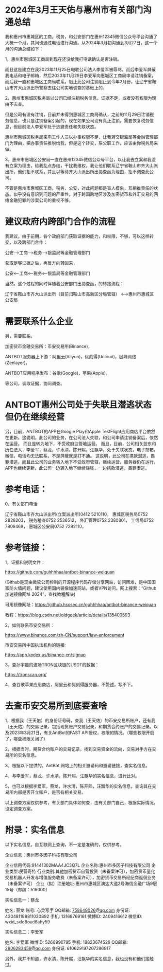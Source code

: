 # 2024年3月王天佑与惠州市有关部门沟通总结

我和惠州市惠城区的工商，税务，和公安部门在惠州12345微信公众号平台沟通了大概一个月，其间也通过电话进行沟通。从2024年3月初沟通到3月27日，这一个月的沟通总结如下：

1，惠州市惠城区工商局到现在还没给我打电话确认是否注销。

而且这是建立在我2023年11月25日电联公司法人李爱军被辱骂，而后李爱军屏蔽我电话和电子邮箱，然后2023年11月29日李爱军向惠城区工商局申请注销备案，而后我一直和惠城区工商局联系，阻止此公司注销阻止到今年2月份，让辽宁省鞍山市齐大山派出所警察去往公司实地调查的基础上的。

2，惠州市惠城区税务局以公司已经注销税务信息，证据不足，或者没有权限为理由不去查。

但是公司有没有注销，目前并未得到惠城区工商局确认，之前的11月29日注销税务信息，也只是注销备案引起的，现在如果公司没有真正注销，需要恢复税务信息，但目前法人李爱军处于逃避责任和失联状态。

惠州市惠城区税务局来电工作人员以办事权限不足，让我转交银监局等金融管理部门为理由，把办事责任推脱给我，但是这个转交，系公职工作，应该由你税务局来做。

3，惠州市惠城区公安局一直在惠州12345微信公众号平台，以让我去立案和我没有立案为理由，给我乱点办结，干扰我维权，我让他们联系辽宁省鞍山市齐大山派出所，他们拒不联系，并且以等待齐大山派出所出协查函为理由，拒不调查此公司。

不管是惠州市惠城区工商，税务，公安，对此问题都是盲人模象，互相推责任的状态。似乎没有意识到问题的严重性，对于跨国跨地区涉及加密货币和外汇交易的网络金融犯罪的涉案公司的重视不够。

# 建议政府内跨部门合作的流程

我建议，由于前期，各个政府部门获取证据的能力，和权限，不够，可以这样转交，以及跨部门合作：

公安——>工商——>税务——>银监局等金融管理部门

获取足够证据之后，再反方向转回来，

公安<——工商<——税务<——银监局等金融管理部门

当然，这个过程的同时伴随着公安部门出协查函，的转接流程：

辽宁省鞍山市齐大山派出所（目前归鞍山市高新区分局管辖） <——>惠州市惠城区公安局

# 需要联系什么企业

另，需要联系，

加密货币金融交易所：币安交易所(Binance)，

ANTBOT服务器上下游：阿里云(Aliyun)，优刻得(Ucloud)，层峰网络(Zenlayer)，

ANTBOT应用程序发布：谷歌(Google)，苹果(Apple)，

等公司，调取证据，协同调查。

# ANTBOT惠州公司处于失联且潜逃状态但仍在继续经营

另，目前，ANTBOT的APP在Google Play和Apple TestFlight应用商店平台依然在更新。这说明，此公司的业务，在公司法人失联，和公司申请注销备案后，依然在运营。
而且是转为地下，不受政府监管地运营。
而且，目前，公司相关股东和历任法人，李爱军，蔡龙，许水清，陈开熙，汪飘华，处于失联状态，电子邮箱，微信，电话均无法联系，不是屏蔽就是打不通。
这说明，此公司在携款潜逃，畏罪潜逃，而且此公司的业务转入地下不受政府管辖，继续运营，服务器仍在运行，APP也继续更新，此公司一边转入地下继续赚钱，一边携款潜逃，畏罪潜逃。

# 参考电话：

0，有关部门电话

辽宁省鞍山市齐大山派出所(立案派出所)0412 5210110，
惠城区税务局0752 2828203，
税务稽查0752 2536512，
外汇管理0752 2380801，
工信局0752 7809468，
惠城区公安局0752 7282110，

# 参考链接：

1，证据和说明文件：

https://github.com/guhhhhaa/antbot-binance-weiquan

(Github是现由微软公司控制的开源程序代码存储分享网站，访问困难，是中国国家防火墙问题，建议使用国内镜像加速网站，或者VPN访问。网上搜索：“Github加速镜像网址 2024”，查找教程解决)

可用镜像网址：https://github.hscsec.cn/guhhhhaa/antbot-binance-weiquan

教程：https://blog.csdn.net/oldgeek/article/details/135400593

2，如何联系币安交易所：

https://www.binance.com/zh-CN/support/law-enforcement

币安交易所中国执法机构的链接:

https://app.kodex.us/binance-cn/signup

3，查孙宇晨的波场TRON区块链的USDT的数据：

https://tronscan.org/

4，查谷歌苹果应用商店，阿里云和优刻得服务器，不赘述，写不下。

# 去查币安交易所到底要查啥

1，根据我（王天佑）的身份证号码，查我（王天佑）的币安交易所账户，还有我（王天佑）的交易记录，包括现货账户交易记录，和期货合约账户的交易记录。以及2023年3月21日，有关AntBot的FAST API授权，权限的情况。（哪些权限开启了，哪些权限关闭了）

2，根据当时，期货合约账户的交易记录，找到交易资金的流向，交易对手方在交易所的实名信息。

3，根据以下提供的，AntBot 网站上的相关邀请码和邀请链接，查实名信息。

4，与李爱军，蔡龙，许水清，陈开熙，汪飘华的实名信息，进行比对。

5，也可以根据李爱军，蔡龙，许水清，陈开熙，汪飘华的实名信息，查询其在交易所内部是否开立账户，是否有相关交易。

以上调查方案仅供参考，有关部门具体如何查，由有关部门自己，根据实际情况，设定调查方案。

# 附录：实名信息

以下实名信息，自互联网上查询，不一定是准确的，仅供参考。

企业信息：惠州市多因子科技有限公司

企业信用代码:91441302MAA4JC3Q7L
企业名称:惠州市多因子科技有限公司
企业类型:民营奇特
行业类别:其他加密货币自营投资（未备案许可），加密货币量化交易机器人开发与增值服务收费（未备案许可），加密货币交易所经纪商返佣业务（未备案许可）
企业（拟）注册地址:惠州市惠城区演达大道2号海信金融广场9层15号（邮编：516000）

实名信息一：蔡龙

姓名: 蔡龙
账号: 心灵写手
QQ邮箱: 758649026@qq.com
身份证: 430481198811030892
手机: 13168769161
微博ID: 2409416612
微信ID: wxid_sxlo8oud6ahy59

实名信息二：李爱军

姓名: 李爱军
微博ID: 5266990795
手机: 18823674529
QQ邮箱: 2806283459@qq.com
身份证: 610629197207286917

另外，我并不知道，许水清，陈开熙，汪飘华的实名信息，我也没有和他们接触过。